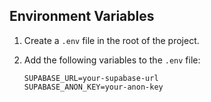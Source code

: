 ## Environment Variables

1. Create a `.env` file in the root of the project.
2. Add the following variables to the `.env` file:

   ```env
   SUPABASE_URL=your-supabase-url
   SUPABASE_ANON_KEY=your-anon-key

